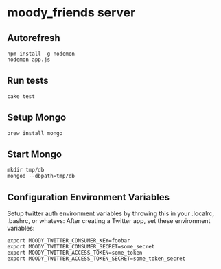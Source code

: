 moody_friends server
====================

## Autorefresh

    npm install -g nodemon
    nodemon app.js

## Run tests

    cake test

## Setup Mongo

    brew install mongo

## Start Mongo

    mkdir tmp/db
    mongod --dbpath=tmp/db

## Configuration Environment Variables

Setup twitter auth environment variables by throwing this in your .localrc, .bashrc, or whatevs:
After creating a Twitter app, set these environment variables:

    export MOODY_TWITTER_CONSUMER_KEY=foobar
    export MOODY_TWITTER_CONSUMER_SECRET=some_secret
    export MOODY_TWITTER_ACCESS_TOKEN=some_token
    export MOODY_TWITTER_ACCESS_TOKEN_SECRET=some_token_secret
